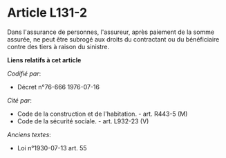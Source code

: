 # Article L131-2

Dans l'assurance de personnes, l'assureur, après paiement de la somme assurée, ne peut être subrogé aux droits du contractant
ou du bénéficiaire contre des tiers à raison du sinistre.

**Liens relatifs à cet article**

_Codifié par_:

  - Décret n°76-666 1976-07-16

_Cité par_:

  - Code de la construction et de l'habitation. - art. R443-5 (M)
  - Code de la sécurité sociale. - art. L932-23 (V)

_Anciens textes_:

  - Loi n°1930-07-13 art. 55
